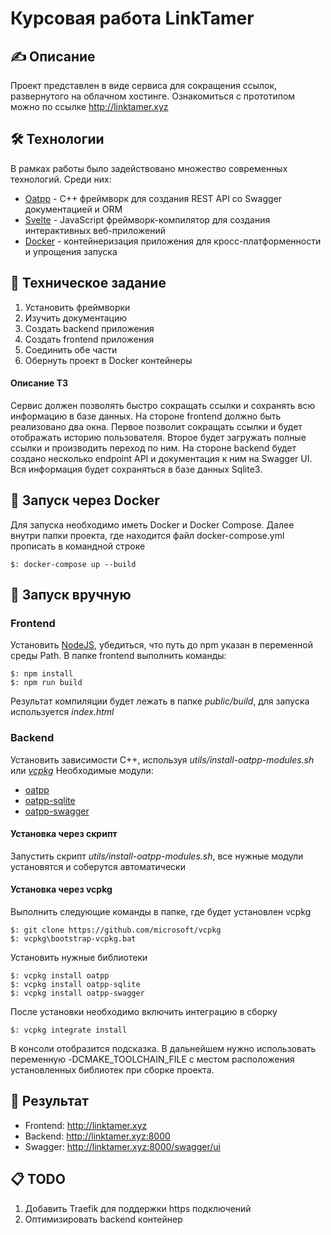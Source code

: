  # Курсовая работа LinkTamer

## ✍️ Описание
Проект представлен в виде сервиса для сокращения ссылок, развернутого на облачном хостинге. Ознакомиться с прототипом можно по ссылке http://linktamer.xyz

## 🛠 Технологии
В рамках работы было задействовано множество современных технологий. Среди них:
* [Oatpp](https://oatpp.io/) - C++ фреймворк для создания REST API со Swagger документацией и ORM
* [Svelte](https://ru.svelte.dev/) - JavaScript фреймворк-компилятор для создания интерактивных веб-приложений
* [Docker](https://www.docker.com/) - контейнеризация приложения для кросс-платформенности и упрощения запуска

## 📝 Техническое задание
1. Установить фреймворки
2. Изучить документацию
3. Создать backend приложения
4. Создать frontend приложения
5. Соединить обе части
6. Обернуть проект в Docker контейнеры

#### Описание ТЗ
Сервис должен позволять быстро сокращать ссылки и сохранять всю информацию в базе данных. На стороне frontend должно быть реализовано два окна. Первое позволит сокращать ссылки и будет отображать историю пользователя. Второе будет загружать полные ссылки и производить переход по ним. На стороне backend будет создано несколько endpoint API и документация к ним на Swagger UI. Вся информация будет сохраняться в базе данных Sqlite3.

## 🐳  Запуск через Docker
Для запуска необходимо иметь Docker и Docker Compose. Далее внутри папки проекта, где находится файл docker-compose.yml прописать в командной строке

```
$: docker-compose up --build
```

## 🦾 Запуск вручную
### Frontend
Установить [NodeJS](https://nodejs.org/en/), убедиться, что путь до npm указан в переменной среды Path.
В папке frontend выполнить команды:
```
$: npm install
$: npm run build
```
Результат компиляции будет лежать в папке _public/build_, для запуска используется _index.html_

### Backend
Установить зависимости С++, используя *utils/install-oatpp-modules.sh* или [*vcpkg*](https://vcpkg.readthedocs.io/en/latest/)
Необходимые модули:
- [oatpp](https://github.com/oatpp/oatpp)
- [oatpp-sqlite](https://github.com/oatpp/oatpp-sqlite)
- [oatpp-swagger](https://github.com/oatpp/oatpp-swagger)

#### Установка через скрипт
Запустить скрипт *utils/install-oatpp-modules.sh*, все нужные модули установятся и соберутся автоматически

#### Установка через vcpkg
Выполнить следующие команды в папке, где будет установлен vcpkg
```
$: git clone https://github.com/microsoft/vcpkg
$: vcpkg\bootstrap-vcpkg.bat
```
Установить нужные библиотеки
```
$: vcpkg install oatpp
$: vcpkg install oatpp-sqlite
$: vcpkg install oatpp-swagger
```
После установки необходимо включить интеграцию в сборку
```
$: vcpkg integrate install
```
В консоли отобразится подсказка. В дальнейшем нужно использовать переменную -DCMAKE_TOOLCHAIN_FILE с местом расположения установленных библиотек при сборке проекта. 

## 🎉 Результат
- Frontend: http://linktamer.xyz
- Backend:  http://linktamer.xyz:8000
- Swagger:  http://linktamer.xyz:8000/swagger/ui

## 📋 TODO
1. Добавить Traefik для поддержки https подключений
2. Оптимизировать backend контейнер
